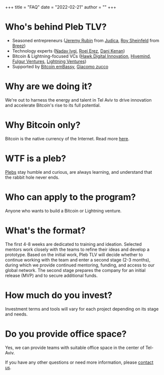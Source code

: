 +++
title = "FAQ"
date = "2022-02-21"
author = ""
+++

# Who's behind Pleb TLV? 
* Seasoned entrepreneurs ([Jeremy Rubin](https://rubin.io) from [Judica](https://judica.org), [Roy Sheinfeld](https://www.linkedin.com/in/roysheinfeld) from [Breez](https://breez.technology))
* Technology experts ([Nadav Ivgi](https://www.linkedin.com/in/nadavivgi), [Roei Erez](https://www.linkedin.com/in/roeierez), [Dani Kenan](https://www.linkedin.com/in/dani-kenan-1828885))
* Bitcoin & Lightning-focused VCs ([Hawk Digital Innovation](https://www.hawkdigitalinnovation.com), [Hivemind](https://hivemind.vc), [Fulgur Ventures](https://fulgur.ventures), [Lightning Ventures](https://ltng.ventures))
* Supported by [Bitcoin emBassy](https://www.bitembassy.org), [Giacomo zucco](https://giacomozucco.com)
# Why are we doing it?
We're out to harness the energy and talent in Tel Aviv to drive innovation and accelerate Bitcoin's rise to its full potential. 
# Why Bitcoin only?
Bitcoin is the native currency of the Internet. Read more [here](https://bitcoin.org/bitcoin.pdf).
# WTF is a pleb?
[Plebs](https://bitcoinmagazine.com/culture/plebs-patricians-bitcoin-rome) stay humble and curious, are always learning, and understand that the rabbit hole never ends. 
# Who can apply to the program?
Anyone who wants to build a Bitcoin or Lightning venture. 
# What's the format?
The first 4-8 weeks are dedicated to training and ideation. Selected mentors work closely with the teams to refine their ideas and develop a prototype. Based on the initial work, Pleb TLV will decide whether to continue working with the team and enter a second stage (2-3 months), during which we provide continued mentoring, funding, and access to our global network. The second stage prepares the company for an initial release (MVP) and to secure additional funds.    
# How much do you invest?
Investment terms and tools will vary for each project depending on its stage and needs.
# Do you provide office space?
Yes, we can provide teams with suitable office space in the center of Tel-Aviv. 

If you have any other questions or need more information, please [contact us](mailto:plebtlv@gmail.com).
